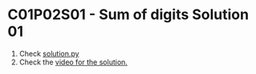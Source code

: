 # C01P02S01 - Sum of digits Solution 01

1. Check [solution.py](./solution.py)
1. Check the [video for the solution.](https://youtu.be/PmW8NfctNpk)
